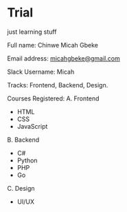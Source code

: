 # Trial
just learning stuff

Full name: Chinwe Micah Gbeke

Email address: micahgbeke@gmail.com

Slack Username: Micah

Tracks: Frontend, Backend, Design.

Courses Registered: 
A. Frontend
- HTML
- CSS
- JavaScript

B. Backend
- C#
- Python
- PHP
- Go

C. Design
- UI/UX
